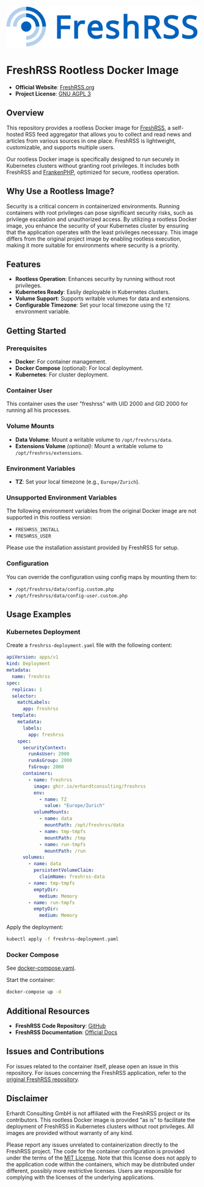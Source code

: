 ![FreshRSS Logo](https://raw.githubusercontent.com/FreshRSS/FreshRSS/refs/heads/edge/docs/img/FreshRSS-logo.png)

# FreshRSS Rootless Docker Image

- **Official Website**: [FreshRSS.org](https://freshrss.org)
- **Project License**: [GNU AGPL 3](https://www.gnu.org/licenses/agpl-3.0.html)

## Overview

This repository provides a rootless Docker image for [FreshRSS](https://freshrss.org), a self-hosted RSS feed aggregator that allows you to collect and read news and articles from various sources in one place. FreshRSS is lightweight, customizable, and supports multiple users.

Our rootless Docker image is specifically designed to run securely in Kubernetes clusters without granting root privileges. It includes both FreshRSS and [FrankenPHP](https://frankenphp.dev/), optimized for secure, rootless operation.

## Why Use a Rootless Image?

Security is a critical concern in containerized environments. Running containers with root privileges can pose significant security risks, such as privilege escalation and unauthorized access. By utilizing a rootless Docker image, you enhance the security of your Kubernetes cluster by ensuring that the application operates with the least privileges necessary. This image differs from the original project image by enabling rootless execution, making it more suitable for environments where security is a priority.

## Features

- **Rootless Operation**: Enhances security by running without root privileges.
- **Kubernetes Ready**: Easily deployable in Kubernetes clusters.
- **Volume Support**: Supports writable volumes for data and extensions.
- **Configurable Timezone**: Set your local timezone using the `TZ` environment variable.

## Getting Started

### Prerequisites

- **Docker**: For container management.
- **Docker Compose** (optional): For local deployment.
- **Kubernetes**: For cluster deployment.

### Container User

This container uses the user "freshrss" with UID 2000 and GID 2000 for running all his processes.

### Volume Mounts

- **Data Volume**: Mount a writable volume to `/opt/freshrss/data`.
- **Extensions Volume** *(optional)*: Mount a writable volume to `/opt/freshrss/extensions`.

### Environment Variables

- **TZ**: Set your local timezone (e.g., `Europe/Zurich`).

### Unsupported Environment Variables

The following environment variables from the original Docker image are not supported in this rootless version:

- `FRESHRSS_INSTALL`
- `FRESHRSS_USER`

Please use the installation assistant provided by FreshRSS for setup.

### Configuration

You can override the configuration using config maps by mounting them to:

- `/opt/freshrss/data/config.custom.php`
- `/opt/freshrss/data/config-user.custom.php`

## Usage Examples

### Kubernetes Deployment

Create a `freshrss-deployment.yaml` file with the following content:

```yaml
apiVersion: apps/v1
kind: Deployment
metadata:
  name: freshrss
spec:
  replicas: 1
  selector:
    matchLabels:
      app: freshrss
  template:
    metadata:
      labels:
        app: freshrss
    spec:
      securityContext:
        runAsUser: 2000
        runAsGroup: 2000
        fsGroup: 2000
      containers:
        - name: freshrss
          image: ghcr.io/erhardtconsulting/freshrss
          env:
            - name: TZ
              value: "Europe/Zurich"
          volumeMounts:
            - name: data
              mountPath: /opt/freshrss/data
            - name: tmp-tmpfs
              mountPath: /tmp
            - name: run-tmpfs
              mountPath: /run
      volumes:
        - name: data
          persistentVolumeClaim:
            claimName: freshrss-data
        - name: tmp-tmpfs
          emptyDir:
            medium: Memory
        - name: run-tmpfs
          emptyDir:
            medium: Memory
```

Apply the deployment:

```bash
kubectl apply -f freshrss-deployment.yaml
```

### Docker Compose

See [docker-compose.yaml](docker-compose.yaml).

Start the container:

```bash
docker-compose up -d
```

## Additional Resources

- **FreshRSS Code Repository**: [GitHub](https://github.com/FreshRSS/FreshRSS)
- **FreshRSS Documentation**: [Official Docs](https://freshrss.github.io/FreshRSS/)

## Issues and Contributions

For issues related to the container itself, please open an issue in this repository. For issues concerning the FreshRSS application, refer to the [original FreshRSS repository](https://github.com/FreshRSS/FreshRSS).

## Disclaimer

Erhardt Consulting GmbH is not affiliated with the FreshRSS project or its contributors. This rootless Docker image is provided "as is" to facilitate the deployment of FreshRSS in Kubernetes clusters without root privileges. All images are provided without warranty of any kind.

Please report any issues unrelated to containerization directly to the FreshRSS project. The code for the container configuration is provided under the terms of the [MIT License](LICENSE). Note that this license does not apply to the application code within the containers, which may be distributed under different, possibly more restrictive licenses. Users are responsible for complying with the licenses of the underlying applications.